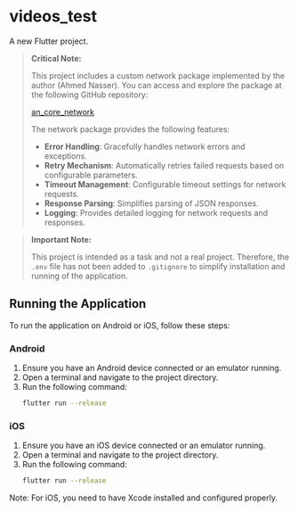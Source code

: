 # videos_test

A new Flutter project.

> **Critical Note:**
> 
> This project includes a custom network package implemented by the author (Ahmed Nasser). You can access and explore the package at the following GitHub repository:
> 
> [an_core_network](https://github.com/ahmednasser74/an_core_network.git)
> 
> The network package provides the following features:
> - **Error Handling**: Gracefully handles network errors and exceptions.
> - **Retry Mechanism**: Automatically retries failed requests based on configurable parameters.
> - **Timeout Management**: Configurable timeout settings for network requests.
> - **Response Parsing**: Simplifies parsing of JSON responses.
> - **Logging**: Provides detailed logging for network requests and responses.

> **Important Note:**
> 
> This project is intended as a task and not a real project. Therefore, the `.env` file has not been added to `.gitignore` to simplify installation and running of the application.
## Running the Application

To run the application on Android or iOS, follow these steps:

### Android

1. Ensure you have an Android device connected or an emulator running.
2. Open a terminal and navigate to the project directory.
3. Run the following command:
    ```sh
    flutter run --release
    ```

### iOS

1. Ensure you have an iOS device connected or an emulator running.
2. Open a terminal and navigate to the project directory.
3. Run the following command:
    ```sh
    flutter run --release
    ```

Note: For iOS, you need to have Xcode installed and configured properly.

